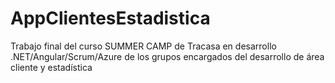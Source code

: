 # AppClientesEstadistica
Trabajo final del curso SUMMER CAMP de Tracasa en desarrollo .NET/Angular/Scrum/Azure de los grupos encargados del desarrollo de área cliente y estadística
